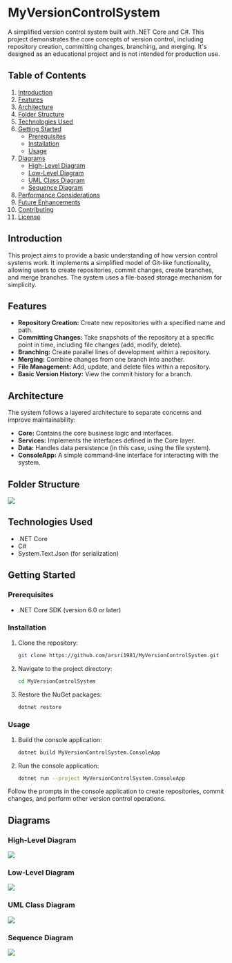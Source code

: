 # MyVersionControlSystem

A simplified version control system built with .NET Core and C#. This project demonstrates the core concepts of version control, including repository creation, committing changes, branching, and merging. It's designed as an educational project and is not intended for production use.

## Table of Contents

1.  [Introduction](#introduction)
2.  [Features](#features)
3.  [Architecture](#architecture)
4.  [Folder Structure](#folder-structure)
5.  [Technologies Used](#technologies-used)
6.  [Getting Started](#getting-started)
    *   [Prerequisites](#prerequisites)
    *   [Installation](#installation)
    *   [Usage](#usage)
7.  [Diagrams](#diagrams)
    *   [High-Level Diagram](#high-level-diagram)
    *   [Low-Level Diagram](#low-level-diagram)
    *   [UML Class Diagram](#uml-class-diagram)
    *   [Sequence Diagram](#sequence-diagram)
8.  [Performance Considerations](#performance-considerations)
9.  [Future Enhancements](#future-enhancements)
10. [Contributing](#contributing)
11. [License](#license)

## Introduction

This project aims to provide a basic understanding of how version control systems work. It implements a simplified model of Git-like functionality, allowing users to create repositories, commit changes, create branches, and merge branches. The system uses a file-based storage mechanism for simplicity.

## Features

*   **Repository Creation:** Create new repositories with a specified name and path.
*   **Committing Changes:**  Take snapshots of the repository at a specific point in time, including file changes (add, modify, delete).
*   **Branching:** Create parallel lines of development within a repository.
*   **Merging:**  Combine changes from one branch into another.
*   **File Management:** Add, update, and delete files within a repository.
*   **Basic Version History:** View the commit history for a branch.

## Architecture

The system follows a layered architecture to separate concerns and improve maintainability:

*   **Core:**  Contains the core business logic and interfaces.
*   **Services:**  Implements the interfaces defined in the Core layer.
*   **Data:**  Handles data persistence (in this case, using the file system).
*   **ConsoleApp:**  A simple command-line interface for interacting with the system.

## Folder Structure
![](folder_structure.png)

## Technologies Used

*   .NET Core
*   C#
*   System.Text.Json (for serialization)

## Getting Started

### Prerequisites

*   .NET Core SDK (version 6.0 or later)

### Installation

1.  Clone the repository:

    ```bash
    git clone https://github.com/arsri1981/MyVersionControlSystem.git
    ```

2.  Navigate to the project directory:

    ```bash
    cd MyVersionControlSystem
    ```

3.  Restore the NuGet packages:

    ```bash
    dotnet restore
    ```

### Usage

1.  Build the console application:

    ```bash
    dotnet build MyVersionControlSystem.ConsoleApp
    ```

2.  Run the console application:

    ```bash
    dotnet run --project MyVersionControlSystem.ConsoleApp
    ```

Follow the prompts in the console application to create repositories, commit changes, and perform other version control operations.

## Diagrams

### High-Level Diagram

![](high_level_diagram.png)

### Low-Level Diagram

![](low_level_diagram.png)

### UML Class Diagram

![](uml_class_diagram.png)

### Sequence Diagram

![](sequence_diagram_commit.png)

